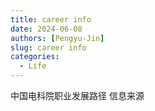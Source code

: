 ```yaml
---
title: career info
date: 2024-06-08
authors: [Pengyu-Jin]
slug: career info
categories:
  - Life
---
```


中国电科院职业发展路径
信息来源